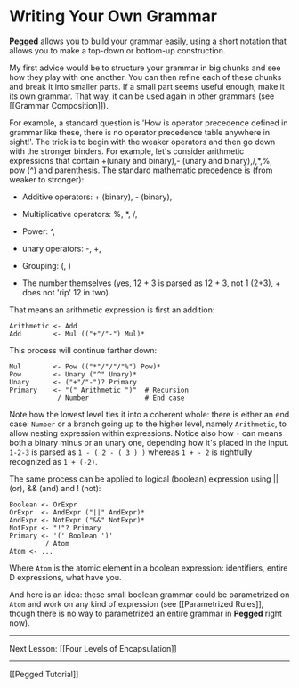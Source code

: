 Writing Your Own Grammar
========================

**Pegged** allows you to build your grammar easily, using a short notation that allows you to make a top-down or bottom-up construction.

My first advice would be to structure your grammar in big chunks and see how they play with one another. You can then refine each of these chunks and break it into smaller parts. If a small part seems useful enough, make it its own grammar. That way, it can be used again in other grammars (see [[Grammar Composition]]).

For example, a standard question is 'How is operator precedence defined in grammar like these, there is no operator precedence table anywhere in sight!'. The trick is to begin with the weaker operators and then go down with the stronger binders. For example, let's consider arithmetic expressions that contain +(unary and binary),- (unary and binary),/,*,%, pow (^) and parenthesis. The standard mathematic precedence is (from weaker to stronger): 

* Additive operators: + (binary), - (binary), 

* Multiplicative operators: %, *, /,

* Power: ^, 

* unary operators: -, +,

* Grouping: (, )

* The number themselves (yes, 12 + 3 is parsed as 12 + 3, not 1 (2+3), + does not 'rip' 12 in two).

That means an arithmetic expression is first an addition:

```
Arithmetic <- Add
Add        <- Mul (("+"/"-") Mul)*
```

This process will continue farther down:

```
Mul        <- Pow (("*"/"/"/"%") Pow)*
Pow        <- Unary ("^" Unary)*
Unary      <- ("+"/"-")? Primary
Primary    <- "(" Arithmetic ")"  # Recursion
            / Number              # End case
```

Note how the lowest level ties it into a coherent whole: there is either an end case: `Number` or a branch going up to the higher level, namely `Arithmetic`, to allow nesting expression within expressions. Notice also how `-` can means both a binary minus or an unary one, depending how it's placed in the input. `1-2-3` is parsed as `1 - ( 2 - ( 3 ) )` whereas `1 + - 2` is rightfully recognized as `1 + (-2)`.

The same process can be applied to logical (boolean) expression using || (or), && (and) and ! (not):

```
Boolean <- OrExpr
OrExpr  <- AndExpr ("||" AndExpr)*
AndExpr <- NotExpr ("&&" NotExpr)*
NotExpr <- "!"? Primary
Primary <- '(' Boolean ')' 
         / Atom
Atom <- ...
```

Where `Atom` is the atomic element in a boolean expression: identifiers, entire D expressions, what have you.

And here is an idea: these small boolean grammar could be parametrized on `Atom` and work on any kind of expression (see [[Parametrized Rules]], though there is no way to parametrized an entire grammar in **Pegged** right now).

-----------

Next Lesson: [[Four Levels of Encapsulation]]

-----------

[[Pegged Tutorial]]